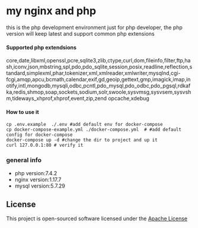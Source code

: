 # my nginx and php 
this is the php development environment just for php developer, the php version will keep latest and support common php extensions 

#### Supported php extendsions
 core,date,libxml,openssl,pcre,sqlite3,zlib,ctype,curl,dom,fileinfo,filter,ftp,hash,iconv,json,mbstring,spl,pdo,pdo_sqlite,session,posix,readline,reflection,standard,simplexml,phar,tokenizer,xml,xmlreader,xmlwriter,mysqlnd,cgi-fcgi,amqp,apcu,bcmath,calendar,exif,gd,geoip,gettext,gmp,imagick,imap,inotify,intl,mongodb,mysqli,odbc,pcntl,pdo_mysql,pdo_odbc,pdo_pgsql,rdkafka,redis,shmop,soap,sockets,sodium,solr,swoole,sysvmsg,sysvsem,sysvshm,tideways_xhprof,xhprof,event,zip,zend opcache,xdebug

#### How to use it
```
cp .env.example  ./.env #add default env for docker-compose
cp docker-compose-example.yml ./docker-compose.yml  # #add default config for docker-compose
docker-compose up -d #change the dir to project and up it
curl 127.0.0.1:80 # verify it
```
### general info
- php version:7.4.2
- nginx version:1.17.7
- mysql version:5.7.29

## License
This project is open-sourced software licensed under the  [Apache License](LICENSE)